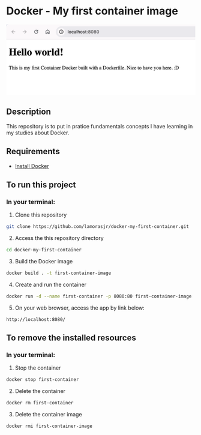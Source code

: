 # Docker - My first container image
![image](docs/imgs/app_img.png)

## Description
This repository is to put in pratice fundamentals concepts I have learning in my studies about Docker.

## Requirements
* [Install Docker](https://docs.docker.com/desktop/)

## To run this project
### In your terminal:
1. Clone this repository
```bash
git clone https://github.com/lamorasjr/docker-my-first-container.git
```
2. Access the this repository directory
```bash
cd docker-my-first-container
```

3. Build the Docker image
```bash
docker build . -t first-container-image
```

4. Create and run the container
```bash
docker run -d --name first-container -p 8080:80 first-container-image
```

5. On your web browser, access the app by link below:
```
http://localhost:8080/
```

## To remove the installed resources
### In your terminal:
1. Stop the container
```bash
docker stop first-container
```
2. Delete the container
```bash
docker rm first-container
```

3. Delete the container image
```bash
docker rmi first-container-image
```

